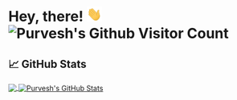 # Hey, there! <img src="https://raw.githubusercontent.com/purveshmakode24/purveshmakode24/main/wave.gif" width="30px"> ![Purvesh's Github Visitor Count](https://profile-counter.glitch.me/purveshmakode24/count.svg)

## &#x1f4c8; GitHub Stats

<a href="https://github.com/purveshmakode24/purveshmakode24" >
<img align="center" src="https://github-readme-stats.vercel.app/api/top-langs/?layout=compact&username=purveshmakode24&hide=c%23,java&title_color=ffffff&text_color=c9cacc&icon_color=2bbc8a&bg_color=1d1f21" height="170px"/>
</a>

<a href="https://github.com/purveshmakode24/purveshmakode24" >
<img align="center" src="https://github-readme-stats.vercel.app/api?username=purveshmakode24&show_icons=true&line_height=27&count_private=true&title_color=ffffff&text_color=c9cacc&icon_color=2bbc8a&bg_color=1d1f21" alt="Purvesh's GitHub Stats" height="170px"/>
</a>

<!--
**purveshmakode24/purveshmakode24** is a ✨ _special_ ✨ repository because its `README.md` (this file) appears on your GitHub profile.

Here are some ideas to get you started:

- Hi there 👋
- 🔭 I’m currently working on ...
- 🌱 I’m currently learning ...
- 👯 I’m looking to collaborate on ...
- 🤔 I’m looking for help with ...
- 💬 Ask me about ...
- 📫 How to reach me: ...
- 😄 Pronouns: ...
- ⚡ Fun fact: ...
-->
